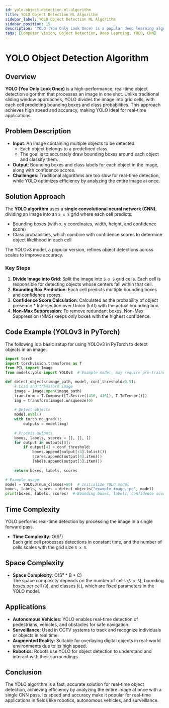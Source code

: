 ```yaml
---
id: yolo-object-detection-ml-algorithm
title: YOLO Object Detection ML Algorithm
sidebar_label: YOLO Object Detection ML Algorithm
sidebar_position: 15
description: "YOLO (You Only Look Once) is a popular deep learning algorithm for real-time object detection that divides images into grid cells and predicts bounding boxes and class probabilities for each cell."
tags: [Computer Vision, Object Detection, Deep Learning, YOLO, CNN]
---
```


# YOLO Object Detection Algorithm

## Overview
**YOLO (You Only Look Once)** is a high-performance, real-time object detection algorithm that processes an image in one shot. Unlike traditional sliding window approaches, YOLO divides the image into grid cells, with each cell predicting bounding boxes and class probabilities. This approach achieves high speed and accuracy, making YOLO ideal for real-time applications.

## Problem Description
- **Input**: An image containing multiple objects to be detected.
  - Each object belongs to a predefined class.
  - The goal is to accurately draw bounding boxes around each object and classify them.
- **Output**: Bounding boxes and class labels for each object in the image, along with confidence scores.
- **Challenges**: Traditional algorithms are too slow for real-time detection, while YOLO optimizes efficiency by analyzing the entire image at once.

## Solution Approach
The **YOLO algorithm** uses a **single convolutional neural network (CNN)**, dividing an image into an `S x S` grid where each cell predicts:
- Bounding boxes (with x, y coordinates, width, height, and confidence score)
- Class probabilities, which combine with confidence scores to determine object likelihood in each cell

The YOLOv3 model, a popular version, refines object detections across scales to improve accuracy.

### Key Steps
1. **Divide Image into Grid**: Split the image into `S x S` grid cells. Each cell is responsible for detecting objects whose centers fall within that cell.
2. **Bounding Box Prediction**: Each cell predicts multiple bounding boxes and confidence scores.
3. **Confidence Score Calculation**: Calculated as the probability of object presence * Intersection over Union (IoU) with the actual bounding box.
4. **Non-Max Suppression**: To remove redundant boxes, Non-Max Suppression (NMS) keeps only boxes with the highest confidence.

## Code Example (YOLOv3 in PyTorch)
The following is a basic setup for using YOLOv3 in PyTorch to detect objects in an image.

```python
import torch
import torchvision.transforms as T
from PIL import Image
from models.yolo import YOLOv3  # Example model, may require pre-trained weights

def detect_objects(image_path, model, conf_threshold=0.5):
    # Load and transform image
    image = Image.open(image_path)
    transform = T.Compose([T.Resize((416, 416)), T.ToTensor()])
    img = transform(image).unsqueeze(0)
    
    # Detect objects
    model.eval()
    with torch.no_grad():
        outputs = model(img)
    
    # Process outputs
    boxes, labels, scores = [], [], []
    for output in outputs[0]:
        if output[4] > conf_threshold:
            boxes.append(output[:4].tolist())
            scores.append(output[4].item())
            labels.append(output[5].item())
    
    return boxes, labels, scores

# Example usage
model = YOLOv3(num_classes=80)  # Initialize YOLO model
boxes, labels, scores = detect_objects("example_image.jpg", model)
print(boxes, labels, scores)  # Bounding boxes, labels, confidence scores
```
## Time Complexity
YOLO performs real-time detection by processing the image in a single forward pass.

- **Time Complexity**: O(S²)  
  Each grid cell processes detections in constant time, and the number of cells scales with the grid size `S x S`.

## Space Complexity
- **Space Complexity**: O(S² * B * C)  
  The space complexity depends on the number of cells (`S x S`), bounding boxes per cell (`B`), and classes (`C`), which are fixed parameters in the YOLO model.

## Applications
- **Autonomous Vehicles**: YOLO enables real-time detection of pedestrians, vehicles, and obstacles for safe navigation.
- **Surveillance**: Used in CCTV systems to track and recognize individuals or objects in real time.
- **Augmented Reality**: Suitable for overlaying digital objects in real-world environments due to its high speed.
- **Robotics**: Robots use YOLO for object detection to understand and interact with their surroundings.

## Conclusion
The YOLO algorithm is a fast, accurate solution for real-time object detection, achieving efficiency by analyzing the entire image at once with a single CNN pass. Its speed and accuracy make it popular for real-time applications in fields like robotics, autonomous vehicles, and surveillance.

